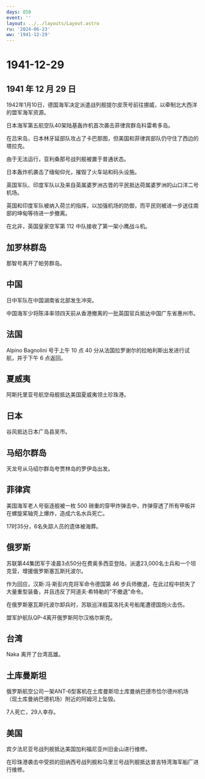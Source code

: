 ```yaml
---
days: 850
event: ''
layout: ../../layouts/Layout.astro
ru: '2024-06-23'
ww: '1941-12-29'
---
```


# 1941-12-29

## 1941 年 12 月 29 日

1942年1月10日，德国海军决定派遣战列舰提尔皮茨号前往挪威，以牵制北大西洋的盟军海军资源。

日本海军第五航空队40架陆基轰炸机首次袭击菲律宾群岛科雷希多岛。

在吕宋岛，日本林牙延部队攻占了卡巴那图，但美国和菲律宾部队仍守住了西边的塔拉克。

由于无法运行，亚利桑那号战列舰被置于普通状态。

日本轰炸机袭击了缅甸仰光，摧毁了火车站和码头设施。

英国军队、印度军队以及来自英属婆罗洲古晋的平民抵达荷属婆罗洲的山口洋二号机场。

英国和印度军队被纳入荷兰的指挥，以加强机场的防御，而平民则被进一步送往南部的坤甸等待进一步撤离。

在北非，英国皇家空军第 112 中队接收了第一架小鹰战斗机。

## 加罗林群岛

那智号离开了帕劳群岛。

## 中国

日中军队在中国湖南省北部发生冲突。

中国海军少将陈泽率领四天前从香港撤离的一批英国官兵抵达中国广东省惠州市。

## 法国

Alpino Bagnolini 号于上午 10 点 40
分从法国拉罗谢尔的拉帕利斯出发进行试航，并于下午 6 点返回。

## 夏威夷

阿斯托里亚号航空母舰抵达美国夏威夷领土珍珠港。

## 日本

谷风抵达日本广岛县吴市。

## 马绍尔群岛

天龙号从马绍尔群岛夸贾林岛的罗伊岛出发。

## 菲律宾

美国海军老人号驱逐舰被一枚 500
磅重的穿甲炸弹击中，炸弹穿透了所有甲板并在螺旋桨轴壳上爆炸，造成六名水兵死亡。

17时35分，6名失踪人员的遗体被海葬。

## 俄罗斯

苏联第44集团军于凌晨3点50分在费奥多西亚登陆，派遣23,000名士兵和一个坦克营，增援俄罗斯塞瓦斯托波尔。

作为回应，汉斯·冯·斯彭内克将军命令德国第 46
步兵师撤退，在此过程中损失了大量重型装备，并且违反了阿道夫·希特勒的"不撤退"命令。

在俄罗斯塞瓦斯托波尔卸兵时，苏联巡洋舰莫洛托夫号船尾遭德国炮火击伤。

盟军护航队QP-4离开俄罗斯阿尔汉格尔斯克。

## 台湾

Naka 离开了台湾高雄。

## 土库曼斯坦

俄罗斯航空公司一架ANT-6型客机在土库曼斯坦土库曼纳巴德市恰尔德州机场（现土库曼纳巴德机场）附近的阿姆河上坠毁。

7人死亡，29人幸存。

## 美国

宾夕法尼亚号战列舰抵达美国加利福尼亚州旧金山进行维修。

在珍珠港袭击中受损的田纳西号战列舰和马里兰号战列舰抵达普吉特湾海军船厂进行维修。